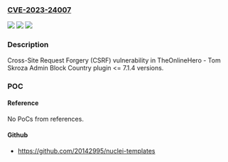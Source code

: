 ### [CVE-2023-24007](https://cve.mitre.org/cgi-bin/cvename.cgi?name=CVE-2023-24007)
![](https://img.shields.io/static/v1?label=Product&message=Admin%20Block%20Country&color=blue)
![](https://img.shields.io/static/v1?label=Version&message=n%2Fa%3C%3D%207.1.4%20&color=brighgreen)
![](https://img.shields.io/static/v1?label=Vulnerability&message=CWE-352%20Cross-Site%20Request%20Forgery%20(CSRF)&color=brighgreen)

### Description

Cross-Site Request Forgery (CSRF) vulnerability in TheOnlineHero - Tom Skroza Admin Block Country plugin <= 7.1.4 versions.

### POC

#### Reference
No PoCs from references.

#### Github
- https://github.com/20142995/nuclei-templates

